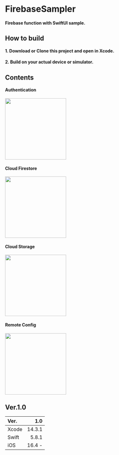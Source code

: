 # FirebaseSampler
#### Firebase function with SwiftUI sample.

## How to build
#### 1. Download or Clone this project and open in Xcode.

#### 2. Build on your actual device or simulator.

## Contents
#### Authentication
<img src="https://github.com/NAOYA-MAEDA-DEV/FirebaseSampler/assets/79180266/dcb492aa-4cba-4348-bb1e-9b90b95de279" width="200">

#### Cloud Firestore
<img src="https://github.com/NAOYA-MAEDA-DEV/FirebaseSampler/assets/79180266/198e28cb-cec1-471a-b2a6-3a6c3bc1ecde" width="200">

#### Cloud Storage
<img src="https://github.com/NAOYA-MAEDA-DEV/FirebaseSampler/assets/79180266/d7afe9cb-d845-440d-ba8b-075490b7fd51" width="200">

#### Remote Config
<img src="https://github.com/NAOYA-MAEDA-DEV/FirebaseSampler/assets/79180266/9a62cde4-df72-44c8-a117-b9d20d5285d7" width="200">

## Ver.1.0
|  Ver. |  1.0  |
|:------|-------:|
| Xcode |  14.3.1   |
| Swift |  5.8.1   |
| iOS   |  16.4 - |
